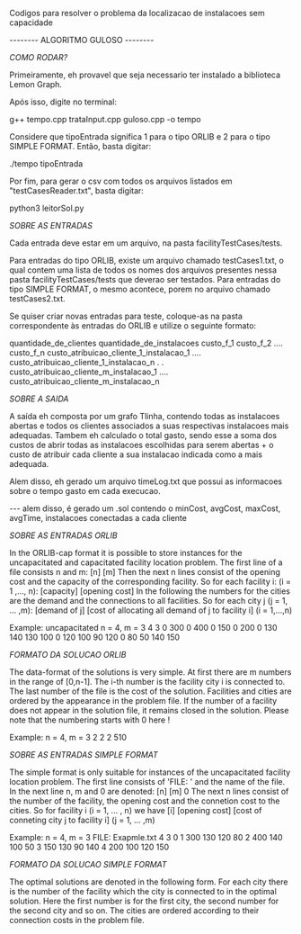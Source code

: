 Codigos para resolver o problema da localizacao de instalacoes sem capacidade


-------- ALGORITMO GULOSO --------


*COMO RODAR?*

Primeiramente, eh provavel que seja necessario ter instalado a biblioteca Lemon Graph.


Após isso, digite no terminal:

g++ tempo.cpp trataInput.cpp guloso.cpp -o tempo


Considere que tipoEntrada significa 1 para o tipo ORLIB e 2 para o tipo SIMPLE FORMAT.
Então, basta digitar:

./tempo tipoEntrada


Por fim, para gerar o csv com todos os arquivos listados em "testCasesReader.txt", basta digitar:

python3 leitorSol.py


*SOBRE AS ENTRADAS*


Cada entrada deve estar em um arquivo, na pasta facilityTestCases/tests.

Para entradas do tipo ORLIB, existe um arquivo chamado testCases1.txt, o qual contem uma lista de todos os nomes dos arquivos presentes nessa pasta facilityTestCases/tests que deverao ser testados.
Para entradas do tipo SIMPLE FORMAT, o mesmo acontece, porem no arquivo chamado testCases2.txt.

Se quiser criar novas entradas para teste, coloque-as na pasta correspondente às entradas do ORLIB e utilize o seguinte formato:

quantidade_de_clientes quantidade_de_instalacoes
custo_f_1 custo_f_2 .... custo_f_n
custo_atribuicao_cliente_1_instalacao_1 .... custo_atribuicao_cliente_1_instalacao_n 
.
.
custo_atribuicao_cliente_m_instalacao_1 .... custo_atribuicao_cliente_m_instalacao_n  



*SOBRE A SAIDA*

A saída eh composta por um grafo Tlinha, contendo todas as instalacoes abertas e todos os clientes associados a suas respectivas instalacoes mais adequadas.
Tambem eh calculado o total gasto, sendo esse a soma dos custos de abrir todas as instalacoes escolhidas para serem abertas + o custo de atribuir cada cliente a sua instalacao indicada como a mais adequada.

Alem disso, eh gerado um arquivo timeLog.txt que possui as informacoes sobre o tempo gasto em cada execucao.

--- alem disso, é gerado um .sol contendo o minCost, avgCost, maxCost, avgTime, instalacoes conectadas a cada cliente


*SOBRE AS ENTRADAS ORLIB*

In the ORLIB-cap format it is possible to store instances for the uncapacitated and capacitated facility location problem. The first line of a file consists n and m:
[n] [m]
Then the next n lines consist of the opening cost and the capacity of the corresponding facility.
So for each facility i: (i = 1 ,..., n):
[capacity] [opening cost]
In the following the numbers for the cities are the demand and the connections to all facilities.
So for each city j (j = 1, ... ,m): 
[demand of j] 
[cost of allocating all demand of j to facility i] (i = 1,...,n)

Example: uncapacitated n = 4, m = 3
4 3
0 300
0 400
0 150
0 200
0
130 140 130 100
0
120 100 90 120
0 
80 50 140 150



*FORMATO DA SOLUCAO ORLIB*

The data-format of the solutions is very simple. At first there are m numbers in the range of [0,n-1]. The i-th number is the facility city i is connected to. The last number of the file is the cost of the solution. Facilities and cities are ordered by the appearance in the problem file. If the number of a facility does not appear in the solution file, it remains closed in the solution. Please note that the numbering starts with 0 here !

Example: n = 4, m = 3
2 2 2 510



*SOBRE AS ENTRADAS SIMPLE FORMAT*

The simple format is only suitable for instances of the uncapacitated facility location problem.
The first line consists of 'FILE: ' and the name of the file. In the next line n, m and 0 are denoted:
[n] [m] 0
The next n lines consist of the number of the facility, the opening cost and the connetion cost to the cities.
So for facility i (i = 1, ... , n) we have
[i] [opening cost] [cost of conneting city j to facility i] (j = 1, ... ,m)

Example: n = 4, m = 3
FILE: Exapmle.txt
4 3 0
1 300 130 120 80
2 400 140 100 50
3 150 130 90 140
4 200 100 120 150



*FORMATO DA SOLUCAO SIMPLE FORMAT*

The optimal solutions are denoted in the following form. For each city there
is the number of the facility which the city is connected to in the optimal
solution. Here the first number is for the first city, the second number for
the second city and so on. The cities are ordered according to their 
connection costs in the problem file.
